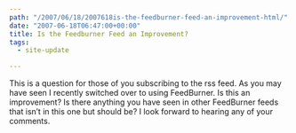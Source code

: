 ```yaml
---
path: "/2007/06/18/2007618is-the-feedburner-feed-an-improvement-html/" 
date: "2007-06-18T06:47:00+00:00" 
title: Is the Feedburner Feed an Improvement?
tags:
  - site-update

---
```


This is a question for those of you subscribing to the rss feed. As you may have seen I recently switched over to using FeedBurner. Is this an improvement? Is there anything you have seen in other FeedBurner feeds that isn&#8217;t in this one but should be? I look forward to hearing any of your comments.
